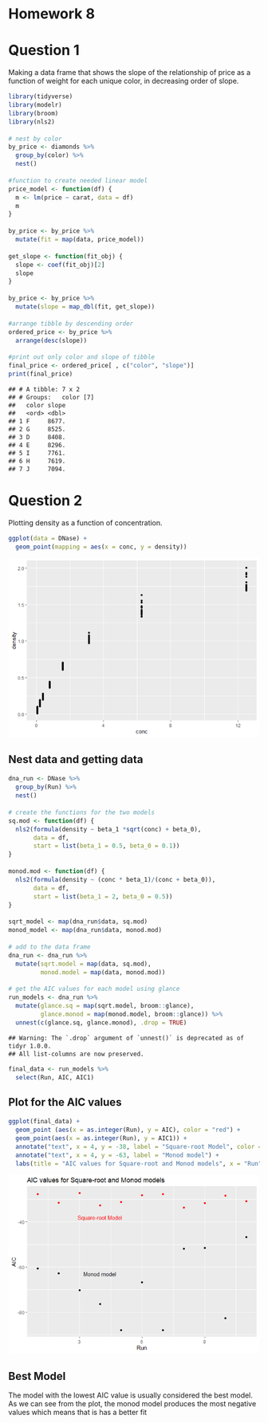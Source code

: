 Homework 8
================

# Question 1

Making a data frame that shows the slope of the relationship of price as
a function of weight for each unique color, in decreasing order of
slope.

``` r
library(tidyverse)
library(modelr)
library(broom)
library(nls2)

# nest by color
by_price <- diamonds %>%
  group_by(color) %>%
  nest()

#function to create needed linear model
price_model <- function(df) {
  m <- lm(price ~ carat, data = df)
  m
}

by_price <- by_price %>%
  mutate(fit = map(data, price_model))

get_slope <- function(fit_obj) {
  slope <- coef(fit_obj)[2]
  slope
}

by_price <- by_price %>%
  mutate(slope = map_dbl(fit, get_slope))

#arrange tibble by descending order
ordered_price <- by_price %>%
  arrange(desc(slope))

#print out only color and slope of tibble
final_price <- ordered_price[ , c("color", "slope")]
print(final_price)
```

    ## # A tibble: 7 x 2
    ## # Groups:   color [7]
    ##   color slope
    ##   <ord> <dbl>
    ## 1 F     8677.
    ## 2 G     8525.
    ## 3 D     8408.
    ## 4 E     8296.
    ## 5 I     7761.
    ## 6 H     7619.
    ## 7 J     7094.

# Question 2

Plotting density as a function of concentration.

``` r
ggplot(data = DNase) +
  geom_point(mapping = aes(x = conc, y = density))
```

![](hw_8_files/figure-gfm/unnamed-chunk-2-1.png)<!-- -->

## Nest data and getting data

``` r
dna_run <- DNase %>%
  group_by(Run) %>%
  nest()

# create the functions for the two models
sq.mod <- function(df) {
  nls2(formula(density ~ beta_1 *sqrt(conc) + beta_0),
       data = df,
       start = list(beta_1 = 0.5, beta_0 = 0.1))
}

monod.mod <- function(df) {
  nls2(formula(density ~ (conc * beta_1)/(conc + beta_0)),
       data = df,
       start = list(beta_1 = 2, beta_0 = 0.5))
}

sqrt_model <- map(dna_run$data, sq.mod)
monod_model <- map(dna_run$data, monod.mod)

# add to the data frame
dna_run <- dna_run %>%
  mutate(sqrt.model = map(data, sq.mod),
         monod.model = map(data, monod.mod))

# get the AIC values for each model using glance
run_models <- dna_run %>%
  mutate(glance.sq = map(sqrt.model, broom::glance),
         glance.monod = map(monod.model, broom::glance)) %>%
  unnest(c(glance.sq, glance.monod), .drop = TRUE)
```

    ## Warning: The `.drop` argument of `unnest()` is deprecated as of tidyr 1.0.0.
    ## All list-columns are now preserved.

``` r
final_data <- run_models %>%
  select(Run, AIC, AIC1)
```

## Plot for the AIC values

``` r
ggplot(final_data) +
  geom_point (aes(x = as.integer(Run), y = AIC), color = "red") +
  geom_point(aes(x = as.integer(Run), y = AIC1)) + 
  annotate("text", x = 4, y = -38, label = "Square-root Model", color = "red") +
  annotate("text", x = 4, y = -63, label = "Monod model") +
  labs(title = "AIC values for Square-root and Monod models", x = "Run", y = "AIC")
```

![](hw_8_files/figure-gfm/unnamed-chunk-4-1.png)<!-- -->

## Best Model

The model with the lowest AIC value is usually considered the best
model. As we can see from the plot, the monod model produces the most
negative values which means that is has a better fit
